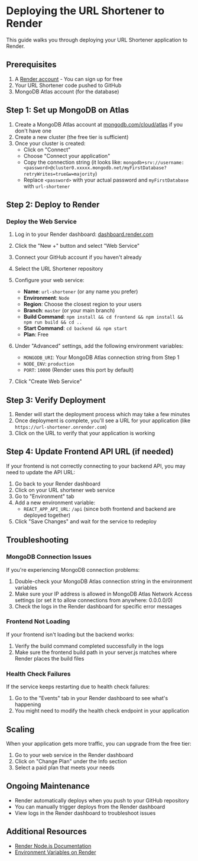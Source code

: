# Deploying the URL Shortener to Render

This guide walks you through deploying your URL Shortener application to Render.

## Prerequisites

1. A [Render account](https://render.com/) - You can sign up for free
2. Your URL Shortener code pushed to GitHub
3. MongoDB Atlas account (for the database)

## Step 1: Set up MongoDB on Atlas

1. Create a MongoDB Atlas account at [mongodb.com/cloud/atlas](https://www.mongodb.com/cloud/atlas) if you don't have one
2. Create a new cluster (the free tier is sufficient)
3. Once your cluster is created:
   - Click on "Connect"
   - Choose "Connect your application"
   - Copy the connection string (it looks like: `mongodb+srv://username:<password>@cluster0.xxxxx.mongodb.net/myFirstDatabase?retryWrites=true&w=majority`)
   - Replace `<password>` with your actual password and `myFirstDatabase` with `url-shortener`

## Step 2: Deploy to Render

### Deploy the Web Service

1. Log in to your Render dashboard: [dashboard.render.com](https://dashboard.render.com/)
2. Click the "New +" button and select "Web Service"
3. Connect your GitHub account if you haven't already
4. Select the URL Shortener repository
5. Configure your web service:
   - **Name**: `url-shortener` (or any name you prefer)
   - **Environment**: `Node`
   - **Region**: Choose the closest region to your users
   - **Branch**: `master` (or your main branch)
   - **Build Command**: `npm install && cd frontend && npm install && npm run build && cd ..`
   - **Start Command**: `cd backend && npm start`
   - **Plan**: Free

6. Under "Advanced" settings, add the following environment variables:
   - `MONGODB_URI`: Your MongoDB Atlas connection string from Step 1
   - `NODE_ENV`: `production`
   - `PORT`: `10000` (Render uses this port by default)

7. Click "Create Web Service"

## Step 3: Verify Deployment

1. Render will start the deployment process which may take a few minutes
2. Once deployment is complete, you'll see a URL for your application (like `https://url-shortener.onrender.com`)
3. Click on the URL to verify that your application is working

## Step 4: Update Frontend API URL (if needed)

If your frontend is not correctly connecting to your backend API, you may need to update the API URL:

1. Go back to your Render dashboard
2. Click on your URL shortener web service
3. Go to "Environment" tab
4. Add a new environment variable:
   - `REACT_APP_API_URL`: `/api` (since both frontend and backend are deployed together)
5. Click "Save Changes" and wait for the service to redeploy

## Troubleshooting

### MongoDB Connection Issues

If you're experiencing MongoDB connection problems:

1. Double-check your MongoDB Atlas connection string in the environment variables
2. Make sure your IP address is allowed in MongoDB Atlas Network Access settings (or set it to allow connections from anywhere: 0.0.0.0/0)
3. Check the logs in the Render dashboard for specific error messages

### Frontend Not Loading

If your frontend isn't loading but the backend works:

1. Verify the build command completed successfully in the logs
2. Make sure the frontend build path in your server.js matches where Render places the build files

### Health Check Failures

If the service keeps restarting due to health check failures:

1. Go to the "Events" tab in your Render dashboard to see what's happening
2. You might need to modify the health check endpoint in your application

## Scaling

When your application gets more traffic, you can upgrade from the free tier:

1. Go to your web service in the Render dashboard
2. Click on "Change Plan" under the Info section
3. Select a paid plan that meets your needs

## Ongoing Maintenance

- Render automatically deploys when you push to your GitHub repository
- You can manually trigger deploys from the Render dashboard
- View logs in the Render dashboard to troubleshoot issues

## Additional Resources

- [Render Node.js Documentation](https://render.com/docs/deploy-node-express-app)
- [Environment Variables on Render](https://render.com/docs/environment-variables)
